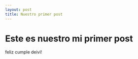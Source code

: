 ```yaml
---
layout: post
title: Nuestro primer post
---
```


# Este es nuestro mi primer post

feliz cumple deivi!
